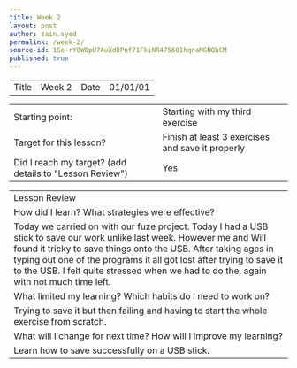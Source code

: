 ```yaml
---
title: Week 2
layout: post
author: zain.syed
permalink: /week-2/
source-id: 1Se-rY8WOpU7AuXd0Pnf71FkiNR475601hqnaMGNQbCM
published: true
---
```

<table>
  <tr>
    <td>Title</td>
    <td>Week 2</td>
    <td>Date</td>
    <td>01/01/01</td>
  </tr>
</table>


<table>
  <tr>
    <td>Starting point:</td>
    <td>Starting with my third exercise</td>
  </tr>
  <tr>
    <td>Target for this lesson?</td>
    <td>Finish at least 3 exercises and save it properly</td>
  </tr>
  <tr>
    <td>Did I reach my target? 
(add details to "Lesson Review")</td>
    <td>Yes</td>
  </tr>
</table>


<table>
  <tr>
    <td>Lesson Review</td>
  </tr>
  <tr>
    <td>How did I learn? What strategies were effective? </td>
  </tr>
  <tr>
    <td>Today we carried on with our fuze project. Today I had a USB stick to save our work unlike last week. However me and Will found it tricky to save things onto the USB. After taking ages in typing out one of the programs it all got lost after trying to save it to the USB. I felt quite stressed when we had to do the, again with not much time left. </td>
  </tr>
  <tr>
    <td>What limited my learning? Which habits do I need to work on? </td>
  </tr>
  <tr>
    <td>Trying to save it but then failing and having to start the whole exercise from scratch.</td>
  </tr>
  <tr>
    <td>What will I change for next time? How will I improve my learning?</td>
  </tr>
  <tr>
    <td>Learn how to save successfully on a USB stick.</td>
  </tr>
</table>


